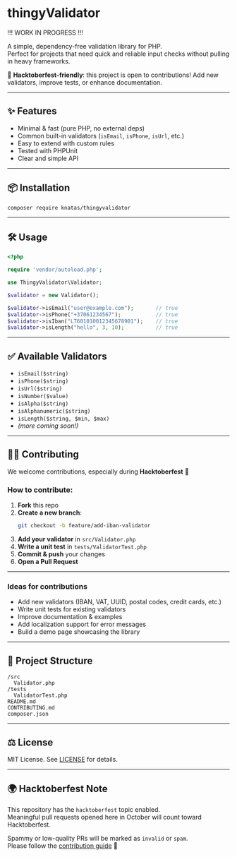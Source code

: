 # thingyValidator

!!! WORK IN PROGRESS !!!

A simple, dependency-free validation library for PHP.  
Perfect for projects that need quick and reliable input checks without pulling in heavy frameworks.

🚀 **Hacktoberfest-friendly**: this project is open to contributions! Add new validators, improve tests, or enhance documentation.  

---

## ✨ Features
- Minimal & fast (pure PHP, no external deps)
- Common built-in validators (`isEmail`, `isPhone`, `isUrl`, etc.)
- Easy to extend with custom rules
- Tested with PHPUnit
- Clear and simple API

---

## 📦 Installation
```bash
composer require knatas/thingyvalidator
```

---

## 🛠 Usage
```php
<?php

require 'vendor/autoload.php';

use ThingyValidator\Validator;

$validator = new Validator();

$validator->isEmail("user@example.com");       // true
$validator->isPhone("+37061234567");           // true
$validator->isIban("LT601010012345678901");    // true
$validator->isLength("hello", 3, 10);          // true
```

---

## ✅ Available Validators
- `isEmail($string)`
- `isPhone($string)`
- `isUrl($string)`
- `isNumber($value)`
- `isAlpha($string)`
- `isAlphanumeric($string)`
- `isLength($string, $min, $max)`
- *(more coming soon!)*

---

## 🧑‍💻 Contributing

We welcome contributions, especially during **Hacktoberfest** 🎉  

### How to contribute:
1. **Fork** this repo  
2. **Create a new branch**:  
   ```bash
   git checkout -b feature/add-iban-validator
   ```
3. **Add your validator** in `src/Validator.php`  
4. **Write a unit test** in `tests/ValidatorTest.php`  
5. **Commit & push** your changes  
6. **Open a Pull Request**  

---

### Ideas for contributions
- Add new validators (IBAN, VAT, UUID, postal codes, credit cards, etc.)
- Write unit tests for existing validators
- Improve documentation & examples
- Add localization support for error messages
- Build a demo page showcasing the library

---

## 📂 Project Structure
```
/src
  Validator.php
/tests
  ValidatorTest.php
README.md
CONTRIBUTING.md
composer.json
```

---

## ⚖️ License
MIT License. See [LICENSE](LICENSE) for details.

---

## 🌍 Hacktoberfest Note
This repository has the `hacktoberfest` topic enabled.  
Meaningful pull requests opened here in October will count toward Hacktoberfest.  

Spammy or low-quality PRs will be marked as `invalid` or `spam`.  
Please follow the [contribution guide](CONTRIBUTING.md) 🙏
